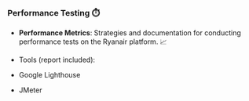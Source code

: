 ### Performance Testing ⏱️
- **Performance Metrics**: Strategies and documentation for conducting performance tests on the Ryanair platform. 📈

- Tools (report included):
- Google Lighthouse
- JMeter
